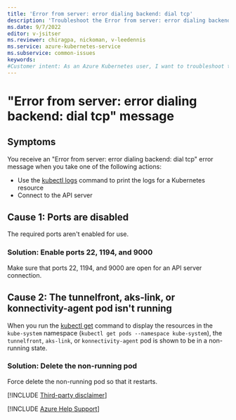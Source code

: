 ```yaml
---
title: 'Error from server: error dialing backend: dial tcp'
description: 'Troubleshoot the Error from server: error dialing backend: dial tcp error that blocks you from using kubectl logs or connecting to the API server.'
ms.date: 9/7/2022
editor: v-jsitser
ms.reviewer: chiragpa, nickoman, v-leedennis
ms.service: azure-kubernetes-service
ms.subservice: common-issues
keywords:
#Customer intent: As an Azure Kubernetes user, I want to troubleshoot the "Error from server: error dialing backend: dial tcp" error so that I can connect to the API server or use the `kubectl logs` command to get logs.
---
```

# "Error from server: error dialing backend: dial tcp" message

## Symptoms

You receive an "Error from server: error dialing backend: dial tcp" error message when you take one of the following actions:

- Use the [kubectl logs](https://kubernetes.io/docs/reference/generated/kubectl/kubectl-commands#logs) command to print the logs for a Kubernetes resource
- Connect to the API server

## Cause 1: Ports are disabled

The required ports aren't enabled for use.

### Solution: Enable ports 22, 1194, and 9000

Make sure that ports 22, 1194, and 9000 are open for an API server connection.

## Cause 2: The tunnelfront, aks-link, or konnectivity-agent pod isn't running

When you run the [kubectl get](https://kubernetes.io/docs/reference/generated/kubectl/kubectl-commands#get) command to display the resources in the `kube-system` namespace (`kubectl get pods --namespace kube-system`), the `tunnelfront`, `aks-link`, or `konnectivity-agent` pod is shown to be in a non-running state.

### Solution: Delete the non-running pod

Force delete the non-running pod so that it restarts.

[!INCLUDE [Third-party disclaimer](../../includes/third-party-disclaimer.md)]

[!INCLUDE [Azure Help Support](../../includes/azure-help-support.md)]
